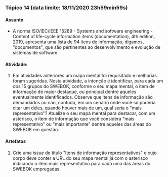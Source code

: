 ### Tópico 14 (data limite: **18/11/2020 23h59min59s**)

#### Assunto

- A norma ISO/IEC/IEEE 15289 - Systems and software engineering - Content of life-cycle information items (documentation), 
4th edition, 2019, apresenta uma lista de 94 itens de informação, digamos, "documentos", que são pertinentes ao 
desenvolvimento e evolução de sistemas de software. 
  
#### Atividade:

1. Em atividades anteriores um mapa mental foi requisitado e melhorias foram sugeridas. Nesta atividade, a intenção é identificar,
para cada um dos 15 grupos do SWEBOK, conforme o seu mapa mental, o item de informação de maior destaque,
ou principal dentre aqueles eventualmente identificados. Observe que itens de informação são demandados ou não,
contudo, em um cenário onde você só poderia citar um deles, quando houver mais de um, qual seria o "mais
representativo"? Atualize o seu mapa mental para destacar, com um asterisco, o item de informação que você
considera "mais representativo" ou "mais importante" dentre aqueles das áreas do SWEBOK em questão. 

#### Artefatos

1. Crie uma _issue_ de título "Itens de informação representativos" e cujo corpo deve conter
a URL do seu mapa mental já com o asterisco indicando o item mais representativo para cada uma das áreas do SWEBOK empregadas.
